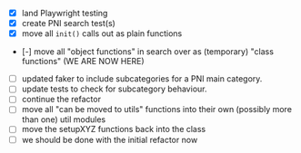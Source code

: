 - [x] land Playwright testing
- [x] create PNI search test(s)
- [x] move all `init()` calls out as plain functions
- [-] move all "object functions" in search over as (temporary) "class functions"
 (WE ARE NOW HERE)
- [ ] updated faker to include subcategories for a PNI main category.
- [ ] update tests to check for subcategory behaviour.
- [ ] continue the refactor
- [ ] move all "can be moved to utils" functions into their own (possibly more than one) util modules
- [ ] move the setupXYZ functions back into the class
- [ ] we should be done with the initial refactor now
